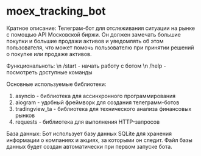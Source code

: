 # moex_tracking_bot

Кратное описание:
Телеграм-бот для отслеживания ситуации на рынке с помощью API Московской биржи. 
Он должен замечать большие покупки и большие продажи активов и уведомлять об этом пользователя, 
что может помочь пользователю при принятии решений о покупке или продаже активов.

Функциональноть: \n
/start - начать работу с ботом \n
/help - посмотреть доступные команды

Основные используемые библиотеки:
1. asyncio - библиотека для ассинхронного программирования
2. aiogram - удобный фреймворк для создания телеграмм-ботов
3. tradingview_ta - библиотека для технического анализа финансовых рынков
4. requests - библиотека для выполнения HTTP-запросов

База данных:
Бот использует базу данных SQLite для хранения информации о компаниях и акциях, за которыми он следит.
Файл базы данных будет создан автоматически при первом запуске бота.
